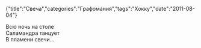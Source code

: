 {"title":"Свеча","categories":"Графомания","tags":"Хокку","date":"2011-08-04"}

Всю ночь на столе  
Саламандра танцует  
В пламени свечи...
